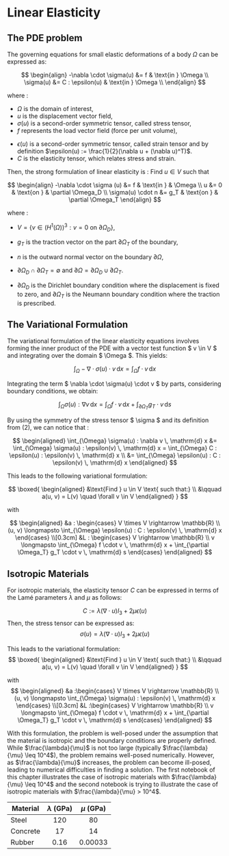 # Linear Elasticity

## The PDE problem
The governing equations for small elastic deformations of a body $\Omega$ can be expressed as:

$$
\begin{align}
    -\nabla \cdot \sigma(u) &= f & \text{in } \Omega \\
    \sigma(u) &= C : \epsilon(u) & \text{in } \Omega \\
\end{align}
$$

where : 
 - $\Omega$ is the domain of interest,
 - $u$ is the displacement vector field,
 - $\sigma(u)$ is a second-order symmetric tensor, called stress tensor, 
 - $f$ represents the load vector field (force per unit volume), 
 <!-- $\kappa$ and $\mu$ are Lamé's elasticity parameters for the material, $I$ denotes the identity tensor,  -->
 - $\epsilon(u)$ is a second-order symmetric tensor, called strain tensor and by definition $\epsilon(u) := \frac{1}{2}(\nabla u + (\nabla u)^T)$.
 - $C$ is the elasticity tensor, which relates stress and strain. 

Then, the strong formulation of linear elasticity is :
Find $u \in V$ such that

$$
\begin{align}
    -\nabla \cdot \sigma (u) &= f & \text{in } & \Omega \\
    u &= 0 & \text{on } & \partial \Omega_D \\
    \sigma(u) \cdot n &= g_T & \text{on } & \partial \Omega_T
\end{align}
$$

where : 
- $V = \{ v \in (H^1(\Omega))^3 : v = 0 \text{ on } \partial \Omega_D \}$,

- $g_T$ is the traction vector on the part $\partial \Omega_T$ of the boundary,

- $n$ is the outward normal vector on the boundary $\partial \Omega$,

- $\partial \Omega_D \cap \partial \Omega_T = \emptyset$ and $\partial \Omega = \partial \Omega_D \cup \partial \Omega_T$. 
- $\partial \Omega_D$ is the Dirichlet boundary condition where the displacement is fixed to zero, and $\partial \Omega_T$ is the Neumann boundary condition where the traction is prescribed.

## The Variational Formulation
The variational formulation of the linear elasticity equations involves forming the inner product of the PDE with a vector test function $ v \in V $ and integrating over the domain $ \Omega $. This yields:

$$
\int_{\Omega} - \nabla \cdot \sigma(u) \cdot v \, \mathrm{d} x = \int_{\Omega} f \cdot v \, \mathrm{d} x
$$

Integrating the term $ \nabla \cdot \sigma(u) \cdot v $ by parts, considering boundary conditions, we obtain:

$$
\int_{\Omega} \sigma(u) : \nabla v \, \mathrm{d} x = \int_{\Omega} f \cdot v \, \mathrm{d} x + \int_{\partial \Omega_T} g_T \cdot v \, \mathrm{d} s
$$

By using the symmetry of the stress tensor $ \sigma $ and its definition from $(2)$, we can notice that :

$$
\begin{aligned}
\int_{\Omega} \sigma(u) : \nabla v \, \mathrm{d} x &= \int_{\Omega} \sigma(u) : \epsilon(v) \, \mathrm{d} x = \int_{\Omega} C : \epsilon(u) : \epsilon(v) \, \mathrm{d} x \\ &= \int_{\Omega} \epsilon(u) : C : \epsilon(v) \, \mathrm{d} x
\end{aligned}
$$

This leads to the following variational formulation:

$$
\boxed{
\begin{aligned}
&\text{Find } u \in V \text{ such that:} \\
&\qquad a(u, v) = L(v) \quad \forall v \in V
\end{aligned}
}
$$

with

$$
\begin{aligned}
&a : 
\begin{cases}
V \times V \rightarrow \mathbb{R} \\
(u, v) \longmapsto \int_{\Omega} \epsilon(u) : C : \epsilon(v) \, \mathrm{d} x
\end{cases} \\[0.3cm]
&L : 
\begin{cases}
V \rightarrow \mathbb{R} \\
v \longmapsto \int_{\Omega} f \cdot v \, \mathrm{d} x + \int_{\partial \Omega_T} g_T \cdot v \, \mathrm{d} s
\end{cases}
\end{aligned}
$$

## Isotropic Materials
For isotropic materials, the elasticity tensor $C$ can be expressed in terms of the Lamé parameters $\lambda$ and $\mu$ as follows:

$$
C := \lambda (\nabla \cdot u) I_3 + 2\mu \epsilon(u)
$$
Then, the stress tensor can be expressed as:
$$\sigma(u) = \lambda (\nabla \cdot u) I_3 + 2\mu \epsilon(u)$$


This leads to the variational formulation:
$$
\boxed{
\begin{aligned}
&\text{Find } u \in V \text{ such that:}
\\
&\qquad a(u, v) = L(v) \quad \forall v \in V
\end{aligned}
}
$$

with
$$
\begin{aligned}
&a :\begin{cases}
V \times V \rightarrow \mathbb{R} \\
(u, v) \longmapsto \int_{\Omega} \sigma(u) : \epsilon(v) \, \mathrm{d} x
\end{cases} \\[0.3cm]
&L :\begin{cases}
V \rightarrow \mathbb{R} \\
v \longmapsto \int_{\Omega} f \cdot v \, \mathrm{d} x + \int_{\partial \Omega_T} g_T \cdot v \, \mathrm{d} s
\end{cases}
\end{aligned}
$$

With this formulation, the problem is well-posed under the assumption that the material is isotropic and the boundary conditions are properly defined. While $\frac{\lambda}{\mu}$ is not too large (typically $\frac{\lambda}{\mu} \leq 10^4$), the problem remains well-posed numerically. However, as $\frac{\lambda}{\mu}$ increases, the problem can become ill-posed, leading to numerical difficulties in finding a solution. The first notebook of this chapter illustrates the case of isotropic materials with $\frac{\lambda}{\mu} \leq 10^4$ and the second notebook is trying to illustrate the case of isotropic materials with $\frac{\lambda}{\mu} > 10^4$.

<p align="center">

| Material  | $\lambda$ (GPa) | $\mu$ (GPa) |
|-----------|:--------------:|:-----------:|
| Steel     | 120            | 80          |
| Concrete  | 17             | 14          |
| Rubber    | 0.16           | 0.00033     |

</p>
